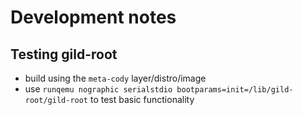 # Development notes



## Testing gild-root

 - build using the `meta-cody` layer/distro/image
 - use `runqemu nographic serialstdio bootparams=init=/lib/gild-root/gild-root` to test basic functionality
